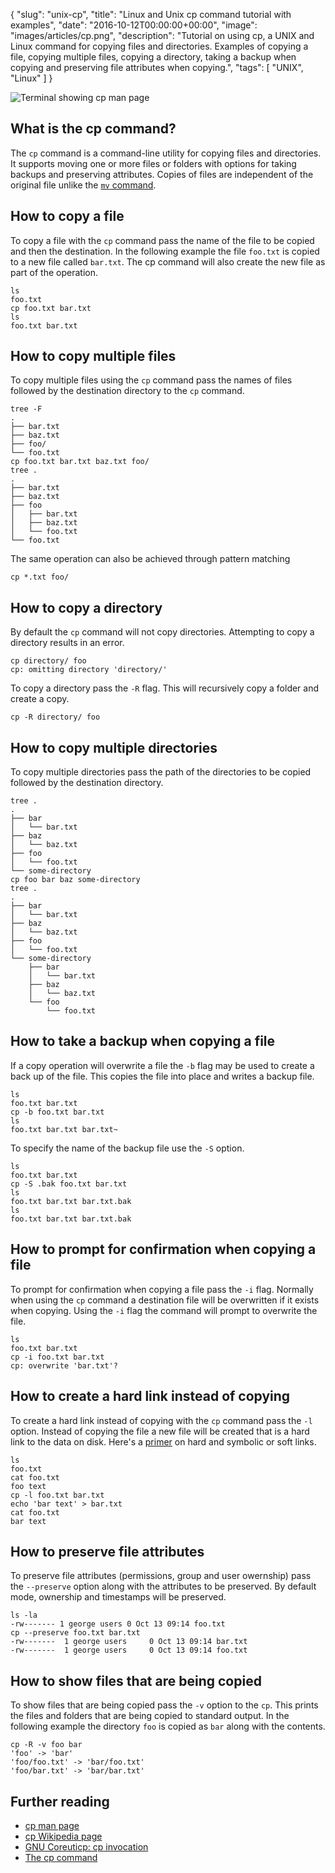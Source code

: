 {
  "slug": "unix-cp",
  "title": "Linux and Unix cp command tutorial with examples",
  "date": "2016-10-12T00:00:00+00:00",
  "image": "images/articles/cp.png",
"description": "Tutorial on using cp, a UNIX and Linux command for copying files and directories. Examples of copying a file, copying multiple files, copying a directory, taking a backup when copying and preserving file attributes when copying.",
"tags": [
    "UNIX",
    "Linux"
  ]
}

![Terminal showing cp man page][2]

## What is the cp command?

The `cp` command is a command-line utility for copying files and directories. It supports moving one or more files or folders with options for taking backups and preserving attributes. Copies of files are independent of the original file unlike the [`mv` command][6].

## How to copy a file

To copy a file with the `cp` command pass the name of the file to be copied and then the destination. In the following example the file `foo.txt` is copied to a new file called `bar.txt`. The cp command will also create the new file as part of the operation.

    ls
    foo.txt
    cp foo.txt bar.txt
    ls
    foo.txt bar.txt

## How to copy multiple files

To copy multiple files using the `cp` command pass the names of files followed by the destination directory to the `cp` command.

    tree -F
    .
    ├── bar.txt
    ├── baz.txt
    ├── foo/
    └── foo.txt
    cp foo.txt bar.txt baz.txt foo/
    tree .
    .
    ├── bar.txt
    ├── baz.txt
    ├── foo
    │   ├── bar.txt
    │   ├── baz.txt
    │   └── foo.txt
    └── foo.txt

The same operation can also be achieved through pattern matching

    cp *.txt foo/

## How to copy a directory

By default the `cp` command will not copy directories. Attempting to copy a directory results in an error.

    cp directory/ foo
    cp: omitting directory 'directory/'

To copy a directory pass the `-R` flag. This will recursively copy a folder and create a copy.
    
    cp -R directory/ foo

## How to copy multiple directories

To copy multiple directories pass the path of the directories to be copied followed by the destination directory.

    tree .
    .
    ├── bar
    │   └── bar.txt
    ├── baz
    │   └── baz.txt
    ├── foo
    │   └── foo.txt
    └── some-directory
    cp foo bar baz some-directory
    tree .
    .
    ├── bar
    │   └── bar.txt
    ├── baz
    │   └── baz.txt
    ├── foo
    │   └── foo.txt
    └── some-directory
        ├── bar
        │   └── bar.txt
        ├── baz
        │   └── baz.txt
        └── foo
            └── foo.txt

## How to take a backup when copying a file

If a copy operation will overwrite a file the `-b` flag may be used to create a back up of the file. This copies the file into place and writes a backup file.

    ls 
    foo.txt bar.txt
    cp -b foo.txt bar.txt
    ls 
    foo.txt bar.txt bar.txt~

To specify the name of the backup file use the `-S` option.

    ls 
    foo.txt bar.txt
    cp -S .bak foo.txt bar.txt
    ls 
    foo.txt bar.txt bar.txt.bak
    ls
    foo.txt bar.txt bar.txt.bak
  
    
## How to prompt for confirmation when copying a file

To prompt for confirmation when copying a file pass the `-i` flag. Normally when using the `cp` command a destination file will be overwritten if it exists when copying. Using the `-i` flag the command will prompt to overwrite the file.

    ls 
    foo.txt bar.txt
    cp -i foo.txt bar.txt
    cp: overwrite 'bar.txt'? 

## How to create a hard link instead of copying

To create a hard link instead of copying with the `cp` command pass the `-l` option. Instead of copying the file a new file will be created that is a hard link to the data on disk. Here's a [primer][7] on hard and symbolic or soft links.

    ls 
    foo.txt
    cat foo.txt
    foo text
    cp -l foo.txt bar.txt
    echo 'bar text' > bar.txt
    cat foo.txt
    bar text
    
## How to preserve file attributes

To preserve file attributes (permissions, group and user owernship) pass the `--preserve` option along with the attributes to be preserved. By default mode, ownership and timestamps will be preserved. 

    ls -la
    -rw------- 1 george users 0 Oct 13 09:14 foo.txt
    cp --preserve foo.txt bar.txt
    -rw-------  1 george users     0 Oct 13 09:14 bar.txt
    -rw-------  1 george users     0 Oct 13 09:14 foo.txt

## How to show files that are being copied
    
To show files that are being copied pass the `-v` option to the `cp`. This prints the files and folders that are being copied to standard output. In the following example the directory `foo` is copied as `bar` along with the contents. 

    cp -R -v foo bar
    'foo' -> 'bar'
    'foo/foo.txt' -> 'bar/foo.txt'
    'foo/bar.txt' -> 'bar/bar.txt'


## Further reading 
* [cp man page][1]
* [cp Wikipedia page][3]
* [GNU Coreuticp: cp invocation][4]
* [The cp command][5]

[1]: http://linux.die.net/man/1/cp
[2]: /images/articles/cp.png "Linux and Unix cp command"
[3]: https://en.wikipedia.org/wiki/Cp_(Unix)
[4]: https://www.gnu.org/software/coreutils/manual/html_node/cp-invocation.html
[5]: http://linfo.org/cp.html
[6]: https://shapeshed.com/unix-mv/
[7]: https://shapeshed.com/unix-ln/#what-is-the-difference-between-a-hard-and-symbolic-link
